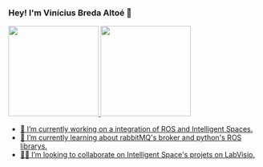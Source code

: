 ### Hey! I'm Vinícius Breda Altoé 👋

<div>
  <a href="https://github.com/viniciusbaltoe">
  <img height="180em" src="https://github-readme-stats.vercel.app/api?username=viniciusbaltoe&show_icons=true&theme=dark&include_all_commits=true&count_private=true"/>
  <img height="180em" src="https://github-readme-stats.vercel.app/api/top-langs/?username=viniciusbaltoe&layout=compact&langs_count=7&theme=dark"/>
</div>


- 🔭 I’m currently working on a integration of ROS and Intelligent Spaces.
- 🌱 I’m currently learning about rabbitMQ's broker and python's ROS librarys.
- 👨‍💻 I’m looking to collaborate on Intelligent Space's projets on [LabVisio.](https://github.com/labviros)
